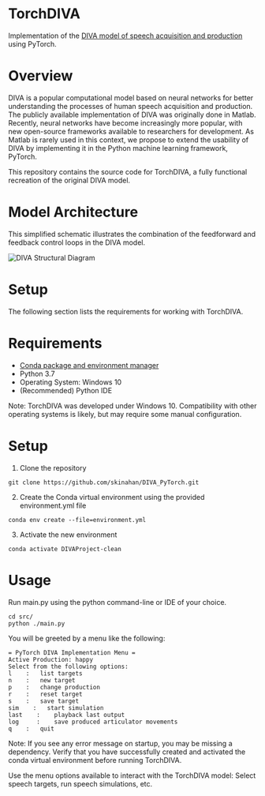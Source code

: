 # TorchDIVA
Implementation of the [DIVA model of speech acquisition and production](https://sites.bu.edu/guentherlab/research-projects/the-diva-model-of-speech-motor-control/) using PyTorch.

# Overview

DIVA is a popular computational model based on neural networks for better understanding the processes of human speech acquisition and production. The publicly available implementation of DIVA was originally done in Matlab. Recently, neural networks have become increasingly more popular, with new open-source frameworks available to researchers for development. As Matlab is rarely used in this context, we propose to extend the usability of DIVA by implementing it in the Python machine learning framework, PyTorch. 

This repository contains the source code for TorchDIVA, a fully functional recreation of the original DIVA model.

# Model Architecture

This simplified schematic illustrates the combination of the feedforward and feedback control loops in the DIVA model.

![DIVA Structural Diagram](https://user-images.githubusercontent.com/14182023/195723655-dcccfca5-20f2-4533-b25d-2e19a3ca942a.png)

# Setup
The following section lists the requirements for working with TorchDIVA.

# Requirements
- [Conda package and environment manager]()
- Python 3.7
- Operating System: Windows 10
- (Recommended) Python IDE

Note: TorchDIVA was developed under Windows 10. Compatibility with other operating systems is likely, but may require some manual configuration.

# Setup

1. Clone the repository

```
git clone https://github.com/skinahan/DIVA_PyTorch.git
```

2. Create the Conda virtual environment using the provided environment.yml file

```
conda env create --file=environment.yml
```

3. Activate the new environment

```
conda activate DIVAProject-clean
```

# Usage

Run main.py using the python command-line or IDE of your choice.

```
cd src/
python ./main.py
```
You will be greeted by a menu like the following:

```
= PyTorch DIVA Implementation Menu =
Active Production: happy
Select from the following options:
l    :   list targets
n    :   new target
p    :   change production
r    :   reset target
s    :   save target
sim    :   start simulation
last    :    playback last output
log     :    save produced articulator movements
q    :   quit
```

Note: If you see any error message on startup, you may be missing a dependency. Verify that you have successfully created and activated the conda virtual environment before running TorchDIVA.

Use the menu options available to interact with the TorchDIVA model:
Select speech targets, run speech simulations, etc.
